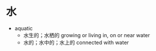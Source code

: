 # 水

- aquatic
  - 水生的；水栖的 growing or living in, on or near water
  - 水的；水中的；水上的 connected with water

